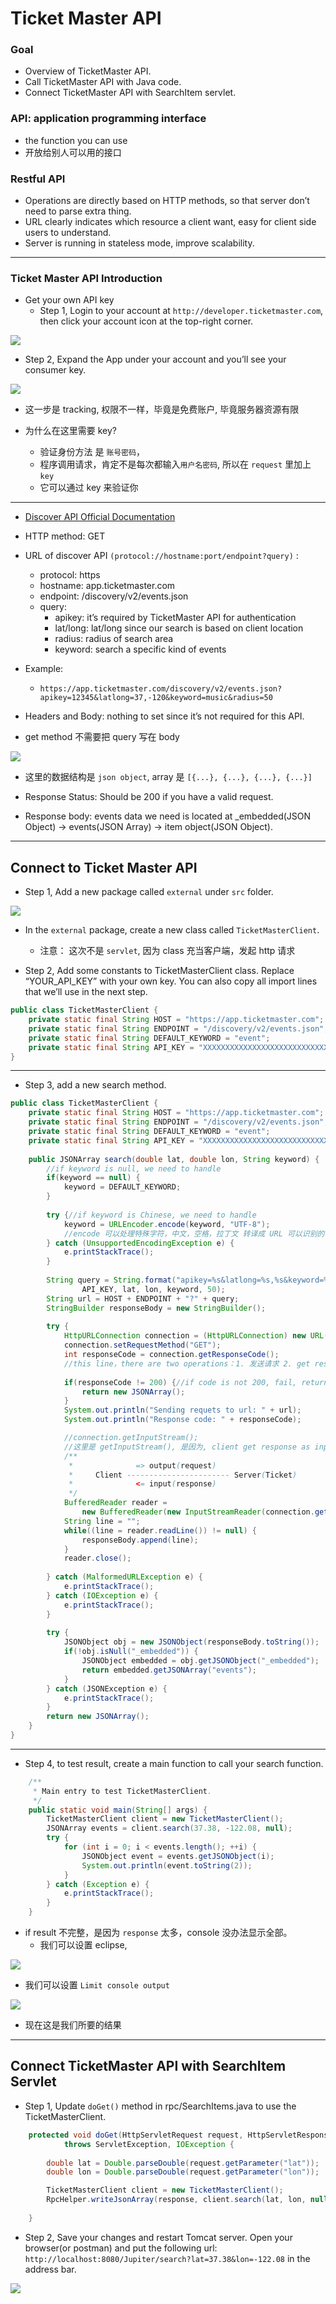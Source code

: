 # Ticket Master API


### Goal

- Overview of TicketMaster API.
- Call TicketMaster API with Java code.
- Connect TicketMaster API with SearchItem servlet.

### API: application programming interface

- the function you can use
- 开放给别人可以用的接口


### Restful API

- Operations are directly based on HTTP methods, so that server don’t need to parse extra thing.
- URL clearly indicates which resource a client want, easy for client side users to understand.
- Server is running in stateless mode, improve scalability.


---

###  Ticket Master API Introduction

- Get your own API key 
  - Step 1, Login to your account at `http://developer.ticketmaster.com`, 
    then click your account icon at the top-right corner.

![](img/2020-07-25-17-17-41.png)


- Step 2, Expand the App under your account and you’ll see your consumer key.

![](img/2020-07-25-17-19-40.png)


- 这一步是 tracking, 权限不一样，毕竟是免费账户, 毕竟服务器资源有限

- 为什么在这里需要 key?
  - 验证身份方法 是 `账号密码`，
  - 程序调用请求，肯定不是每次都输入`用户名密码`, 所以在 `request` 里加上 `key`
  - 它可以通过 key 来验证你


---

- [Discover API Official Documentation](https://developer.ticketmaster.com/products-and-docs/apis/discovery-api/v2/)


- HTTP method: GET
- URL of discover API `(protocol://hostname:port/endpoint?query)` :
  -	protocol: https
  -	hostname: app.ticketmaster.com
  -	endpoint: /discovery/v2/events.json
  -	query:
    - apikey: it’s required by TicketMaster API for authentication
    - lat/long: lat/long since our search is based on client location
    - radius: radius of search area
    - keyword: search a specific kind of events
    

- Example:
  - `https://app.ticketmaster.com/discovery/v2/events.json?apikey=12345&latlong=37,-120&keyword=music&radius=50`

- Headers and Body: nothing to set since it’s not required for this API.

- get method 不需要把 query 写在 body

![](img/2020-07-25-17-55-58.png)

- 这里的数据结构是 `json object`, array 是 `[{...}, {...}, {...}, {...}]`

- Response Status: Should be 200 if you have a valid request.

- Response body: events data we need is located at 
  _embedded(JSON Object) -> events(JSON Array) -> item object(JSON Object).

---

## Connect to Ticket Master API

- Step 1, Add a new package called `external` under `src` folder. 

![](img/2020-07-25-18-04-54.png)

- In the `external` package, create a new class called `TicketMasterClient`.
  - 注意： 这次不是 `servlet`, 因为 class 充当客户端，发起 http 请求


- Step 2, Add some constants to TicketMasterClient class. Replace “YOUR_API_KEY” 
  with your own key. You can also copy all import lines that we’ll use in the next step.

```java
public class TicketMasterClient {
	private static final String HOST = "https://app.ticketmaster.com";
	private static final String ENDPOINT = "/discovery/v2/events.json";
	private static final String DEFAULT_KEYWORD = "event";
	private static final String API_KEY = "XXXXXXXXXXXXXXXXXXXXXXXXXXXXXX";
}
```

---

- Step 3, add a new search method.

```java
public class TicketMasterClient {
	private static final String HOST = "https://app.ticketmaster.com";
	private static final String ENDPOINT = "/discovery/v2/events.json";
	private static final String DEFAULT_KEYWORD = "event";
	private static final String API_KEY = "XXXXXXXXXXXXXXXXXXXXXXXXXXXXXXXX";
	
	public JSONArray search(double lat, double lon, String keyword) {
		//if keyword is null, we need to handle
		if(keyword == null) {
			keyword = DEFAULT_KEYWORD;
		}
		
		try {//if keyword is Chinese, we need to handle			
			keyword = URLEncoder.encode(keyword, "UTF-8");
			//encode 可以处理特殊字符，中文，空格，拉丁文 转译成 URL 可以识别的字符
		} catch (UnsupportedEncodingException e) {
			e.printStackTrace();
		}
		
		String query = String.format("apikey=%s&latlong=%s,%s&keyword=%s&radius=%s",
				API_KEY, lat, lon, keyword, 50);
		String url = HOST + ENDPOINT + "?" + query;
		StringBuilder responseBody = new StringBuilder();
		
		try {
			HttpURLConnection connection = (HttpURLConnection) new URL(url).openConnection();
			connection.setRequestMethod("GET");
			int responseCode = connection.getResponseCode();
			//this line，there are two operations：1. 发送请求 2. get response code 
			
			if(responseCode != 200) {//if code is not 200, fail, return empty 
				return new JSONArray();
			}
			System.out.println("Sending requets to url: " + url);
			System.out.println("Response code: " + responseCode);

			//connection.getInputStream();
			//这里是 getInputStream(), 是因为, client get response as input
			/**              
			 *              => output(request)
			 *     Client ----------------------- Server(Ticket)
			 *              <= input(response)
			 */
			BufferedReader reader = 
                new BufferedReader(new InputStreamReader(connection.getInputStream()));
			String line = "";
			while((line = reader.readLine()) != null) {
				responseBody.append(line);
			}
			reader.close();
			
		} catch (MalformedURLException e) {
			e.printStackTrace();
		} catch (IOException e) {
			e.printStackTrace();
		}
		
		try {
			JSONObject obj = new JSONObject(responseBody.toString());
			if(!obj.isNull("_embedded")) {
				JSONObject embedded = obj.getJSONObject("_embedded");	
				return embedded.getJSONArray("events");
			}
		} catch (JSONException e) {
			e.printStackTrace();
		}
		return new JSONArray();
	}
}
```

---

- Step 4, to test result, create a main function to call your search function.

```java
	/**
	 * Main entry to test TicketMasterClient.
	 */
	public static void main(String[] args) {
		TicketMasterClient client = new TicketMasterClient();
		JSONArray events = client.search(37.38, -122.08, null);
		try {
			for (int i = 0; i < events.length(); ++i) {
				JSONObject event = events.getJSONObject(i);
				System.out.println(event.toString(2));
			}
		} catch (Exception e) {
			e.printStackTrace();
		}	
	}	
```

- if result 不完整，是因为 `response` 太多，console 没办法显示全部。
  - 我们可以设置 eclipse, 

![](img/2020-07-25-20-30-50.png)

- 我们可以设置 `Limit console output`

![](img/2020-07-25-20-31-40.png)

- 现在这是我们所要的结果

---


## Connect TicketMaster API with SearchItem Servlet

- Step 1, Update `doGet()` method in rpc/SearchItems.java to use the TicketMasterClient.

```java
	protected void doGet(HttpServletRequest request, HttpServletResponse response)
			throws ServletException, IOException {
		
		double lat = Double.parseDouble(request.getParameter("lat"));
		double lon = Double.parseDouble(request.getParameter("lon"));

		TicketMasterClient client = new TicketMasterClient();
		RpcHelper.writeJsonArray(response, client.search(lat, lon, null));
		
	}
```

- Step 2, Save your changes and restart Tomcat server. Open your browser(or postman) and 
  put the following url: `http://localhost:8080/Jupiter/search?lat=37.38&lon=-122.08` 
  in the address bar.

![](img/2020-07-25-22-08-57.png)




























